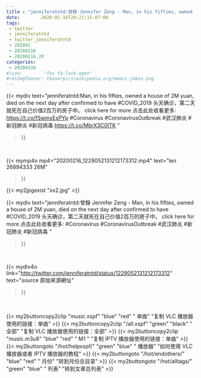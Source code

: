 ```yaml
---
title : "jenniferatntd:曾錚 Jennifer Zeng - Man, in his fifties, owned a house of 2M yuan, died on the next day after confirmed to have #COVID_2019  头天确诊，第二天就死在自己价值2百万的房子中。 click here for more 点击此处收看更多:  #Coronavirus #CoronavirusOutbreak  #武汉肺炎 #新冠肺炎 #新冠病毒 "
date:        2020-02-16T20:21:15-07:00
tags:
 - twitter
 - jenniferatntd
 - twitter_jenniferatntd
 - 202002
 - 20200216
 - 20200216_20
categories:
 - 20200216
#icon:        "fas fa-lock-open"
#resImgTeaser: teaserpics/wikipedia.org/emacs-jokes.png
---
```


{{< mydiv text="jenniferatntd:Man, in his fifties, owned a house of 2M yuan, died on the next day after confirmed to have #COVID_2019  头天确诊，第二天就死在自己价值2百万的房子中。 click here for more 点击此处收看更多: https://t.co/fSwmxEsPYp  #Coronavirus #CoronavirusOutbreak  #武汉肺炎 #新冠肺炎 #新冠病毒 https://t.co/MbrX3C0ITK "
>}}
<br>


{{< mymp4o mp4="20200216_1229052131212173312.mp4"
text="len 26894333    26M"
>}}

{{< my2jpgexist "xx2.jpg" >}}<br>



{{< mydiv text="jenniferatntd:曾錚 Jennifer Zeng - Man, in his fifties, owned a house of 2M yuan, died on the next day after confirmed to have #COVID_2019  头天确诊，第二天就死在自己价值2百万的房子中。 click here for more 点击此处收看更多:  #Coronavirus #CoronavirusOutbreak  #武汉肺炎 #新冠肺炎 #新冠病毒 "
>}}
<br>

{{< mydiv4o link="http://twitter.com/jenniferatntd/status/1229052131212173312"
text="source 原始來源網址"
>}}


<br>



{{< my2buttoncopy2clip "music.xspf"        "blue"   "red"    " 单曲"  "复制 VLC 播放器使用的链接：单曲" >}} {{< my2buttoncopy2clip "/all.xspf"         "green"  "black"  " 全部"  "复制 VLC 播放器使用的链接：全部" >}} {{< my2buttoncopy2clip "music.m3u8"        "blue"   "red"    " M1 "    "复制 IPTV 播放器使用的链接：单曲" >}} {{< my2buttongoto      "/hot/helpxspf/"    "green"  "blue"   " 播放器" "如何使用 VLC 播放器或者 IPTV 播放器的教程" >}} {{< my2buttongoto      "/hot/endothers/"   "blue"   "red"    " 月份"   "转到月份总目录" >}} {{< my2buttongoto      "/hot/alltags/"     "green"  "blue"   " 列表"   "转到文章总列表" >}} 
